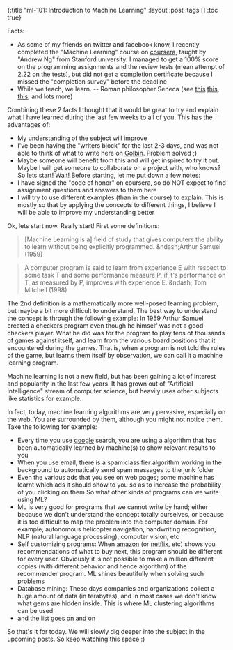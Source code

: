 {:title "ml-101: Introduction to Machine Learning"
 :layout :post
 :tags  []
 :toc true}

Facts:

* As some of my friends on twitter and facebook know, I recently completed the "Machine Learning" course on [coursera](https://www.coursera.org/), taught by "Andrew Ng" from Stanford university. I managed to get a 100% score on the programming assignments and the review tests (mean attempt of 2.22 on the tests), but did not get a completion certificate because I missed the "completion survey" before the deadline
* While we teach, we learn.  -- Roman philosopher Seneca (see [this](http://en.wikipedia.org/wiki/Learning_by_teaching) [this](http://ideas.time.com/2011/11/30/the-protege-effect/), [this](http://ezinearticles.com/?The-Best-Way-to-Learn-is-to-Teach&amp;amp;id=560127), and lots more)

Combining these 2 facts I thought that it would be great to try and explain what I have learned during the last few weeks to all of you. This has the advantages of:

* My understanding of the subject will improve
* I've been having the "writers block" for the last 2-3 days, and was not able to think of what to write here on [Golbin](http://www.golb.in/). Problem solved ;)
* Maybe someone will benefit from this and will get inspired to try it out. Maybe I will get someone to collaborate on a project with, who knows?
So lets start! Wait! Before starting, let me put down a few notes:
* I have signed the "code of honor" on coursera, so do NOT expect to find assignment questions and answers to them here
* I will try to use different examples (than in the course) to explain. This is mostly so that by applying the concepts to different things, I believe I will be able to improve my understanding better

Ok, lets start now. Really start! First some definitions:

> [Machine Learning is a] field of study that gives computers the ability to learn without being explicitly programmed. &amp;ndash;Arthur Samuel (1959)

> A computer program is said to learn from experience E with respect to some task T and some performance measure P, if it's performance on T, as measured by P, improves with experience E. &amp;ndash; Tom Mitchell (1998)

The 2nd definition is a mathematically more well-posed learning problem, but maybe a bit more difficult to understand. The best way to understand the concept is through the following example: In 1959 Arthur Samuel created a checkers program even though he himself was not a good checkers player. What he did was for the program to play tens of thousands of games against itself, and learn from the various board positions that it encountered during the games. That is, when a program is not told the rules of the game, but learns them itself by observation, we can call it a machine learning program.

Machine learning is not a new field, but has been gaining a lot of interest and popularity in the last few years. It has grown out of "Artificial Intelligence" stream of computer science, but heavily uses other subjects like statistics for example.

In fact, today, machine learning algorithms are very pervasive, especially on the web. You are surrounded by them, although you might not notice them. Take the following for example:

* Every time you use [google](http://www.google.com/) search, you are using a algorithm that has been automatically learned by machine(s) to show relevant results to you
* When you use email, there is a spam classifier algorithm working in the background to automatically send spam messages to the junk folder
* Even the various ads that you see on web pages; some machine has learnt which ads it should show to you so as to increase the probability of you clicking on them
So what other kinds of programs can we write using ML?
* ML is very good for programs that we cannot write by hand; either because we don't understand the concept totally ourselves, or because it is too difficult to map the problem into the computer domain. For example, autonomous helicopter navigation, handwriting recognition, NLP (natural language processing), computer vision, etc
* Self customizing programs: When [amazon](http://www.amazon.com/) (or [netflix](https://www.netflix.com/), etc) shows you recommendations of what to buy next, this program should be different for every user. Obviously it is not possible to make a million different copies (with different behavior and hence algorithm) of the recommender program. ML shines beautifully when solving such problems
* Database mining: These days companies and organizations collect a huge amount of data (in terabytes), and in most cases we don't know what gems are hidden inside. This is where ML clustering algorithms can be used
* and the list goes on and on

So that's it for today. We will slowly dig deeper into the subject in the upcoming posts. So keep watching this space :)
